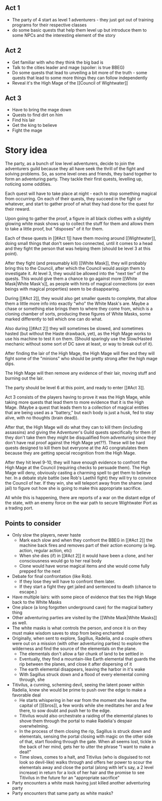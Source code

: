 ## Act 1

- The party of 4 start as level 1 adventurers - they just got out of training programs for their respective classes
- do some basic quests that help them level up but introduce them to some NPCs and the interesting element of the story

## Act 2
- Get familiar with who they think the big bad is
- Talk to the cities leader and mage (spoiler: is true BBEG)
- Do some quests that lead to unveiling a bit more of the truth - some quests that lead to some more things they can follow independently
- Reveal it's the High Mage of the [[Council of Wightwater]]
## Act 3
- Have to bring the mage down
- Quests to find dirt on him
- Find his lair
- Get the king to believe
- Fight the mage

# Story idea
The party, as a bunch of low level adventurers, decide to join the adventurers guild because they all have seek the thrill of the fight and solving problems. So, as some level ones and friends, they band together to form an adventuring party. They tackle their first quests, levelling up, noticing some oddities.

Each quest will have to take place at night - each to stop something magical from occurring. On each of their quests, they succeed in the fight or whatever, and start to gather proof of what they had done for the quest for their reward.

Upon going to gather the proof, a figure in all black clothes with a slightly glowing white mask shows up to collect the stuff for them and allows them to take a little proof, but "disposes" of it for them.

Each of these quests in [[#Act 1]] have them moving around [[Wightwater]], doing small things that don't seem too connected, until it comes to a head and they fight the person that was helping them (should be level 3 at this point).

After they fight (and presumably kill) [[White Mask]], they will probably bring this to the Council, after which the Council would assign them to investigate it. At level 3, they would be allowed into the "next tier" of the quests. This would give them a chance to go against more  [[White Mask|White Mask's]], as people with hints of magical connections (or even beings with magical properties) seem to be disappearing.

During [[#Act 2]], they would also get smaller quests to complete, that allow them a little more info into exactly "who" the White Mask's are. Maybe a chase or something else brings them to where they come from, which is a cloning chamber  of sorts, producing these figures of White Masks, some marked differently to tell which one can do what.

Also during [[#Act 2]] they will sometimes be slowed, and sometimes hasted (but without the Haste drawback, yet), as the High Mage works to use his machine to test it on them. (Should sparingly use the Slow/Hasted mechanic without some sort of DC save at least, or way to break out of it).

After finding the lair of the High Mage, the High Mage will flee and they will fight some of the "minions" who should be pretty strong after the high mage dips.

The High Mage will then remove any evidence of their lair, moving stuff and burning out the lair.

The party should be level 6 at this point, and ready to enter [[#Act 3]].

Act 3 consists of the players having to prove it was the High Mage, while taking more quests that lead them to more evidence that it is the High Mage. (Maybe a quest that leads them to a collection of magical entities that are being used as a "battery," but each body is just a husk, fed to stay alive, with no thoughts (brain dead)).

After that, the High Mage will do what they can to kill them (including assassins) and giving the Adventurer's Guild quests specifically for them (if they don't take them they might be disqualified from adventuring since they don't have real proof against the High Mage yet??). These will be hard quests designed to kill them but everyone at the AG congratulates them because they are getting special recognition from the High Mage.

After they hit level 9-10, they will have enough evidence to confront the High Mage at the Council (requiring checks to persuade them). The High Mage will deny, obviously casting a charming spell to get them to believe her. In a debate style battle (see Rob's Laethil fight) they will try to convince the Council of her. If they win, she will teleport away from the shame (and jail) to figure out how she is going to make this appropriate sacrifice. 

All while this is happening, there are reports of a war on the distant edge of the state, with an enemy force on the war path to secure Wightwater Port as a trading port.

## Points to consider
- Only slow the players, never haste
	- Mark each slow and when they confront the BBEG in [[#Act 2]] the machine back fires and removes part of their action economy (a leg. action, regular action, etc)
	- When she dies (if) in [[#Act 2]] it would have been a clone, and her consciousness would go to her real body
	- Clone would have worse magical items and she would come fully prepped for the next 
- Debate for final confrontation (like Rob).
	- If they lose they will have to confront them later.
	- If they start a fight they get jailed and sentenced to death (chance to escape.)
- Have multiple lairs: with some piece of evidence that ties the High Mage back to the White Masks
- One place (a long forgotten underground cave) for the magical battery thing
- Other adventuring parties are visited by the [[White Mask|White Masks]] as well.
- The white masks is what controls the person, and once it is on they must make wisdom saves to stop from being enchanted
- Originally, when sent to explore, Sagillus, Radelia, and a couple others were out on a mission (with other adventuring parties) to explore the wilderness and find the source of the elementals on the plane. 
	- The elementals don't allow a fair chunk of land to be settled in
	- Eventually, they find a mountain-like Earth elemental that guards the rip between the planes, and close it after dispersing of it
	- The earth elemental disappears, leaving the harbor in it's wake
	- With Sagillus struck down and a flood of every elemental coming through, she 
- Titivilus, a cunning, scheming devil, seeing the latent power within Radelia, knew she would be prime to push over the edge to make a favorable deal
	- He starts whispering in her ear from the moment she leaves the capital of [[Ebros]], a few words while she meditates her and a few there, to sow doubt and push her to the edge.
	- Titivilus would also orchestrate a raiding of the elemental planes to shove them through the portal to make Radelia's despair overwhelming.
	- In the process of them closing the rip, Sagillus is struck down and elementals, sensing the portal closing with magic on the other side of that, start flooding through the gate. When all seems lost, tickle in the back of her mind, gets her to utter the phrase "I want to make a deal!"
	- Time slows, comes to a halt, and Titivilus (who is disguised to not look so devil-like) walks through and offers her power to scour the elementals away and close the portal (along with let's say, a 2 level increase) in return for a lock of her hair and the promise to see Titivilus in the future for an "appropriate sacrifice"
- Party encounters a white mask having just killed another adventuring party
- Party encounters that same party as white masks?